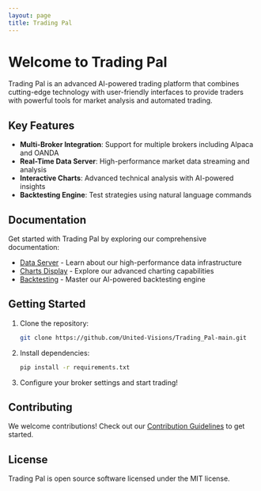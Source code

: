```yaml
---
layout: page
title: Trading Pal
---
```


# Welcome to Trading Pal

Trading Pal is an advanced AI-powered trading platform that combines cutting-edge technology with user-friendly interfaces to provide traders with powerful tools for market analysis and automated trading.

## Key Features

- **Multi-Broker Integration**: Support for multiple brokers including Alpaca and OANDA
- **Real-Time Data Server**: High-performance market data streaming and analysis
- **Interactive Charts**: Advanced technical analysis with AI-powered insights
- **Backtesting Engine**: Test strategies using natural language commands

## Documentation

Get started with Trading Pal by exploring our comprehensive documentation:

- [Data Server](/docs/data_server/) - Learn about our high-performance data infrastructure
- [Charts Display](/docs/charts_display/) - Explore our advanced charting capabilities
- [Backtesting](/docs/backtesting/) - Master our AI-powered backtesting engine

## Getting Started

1. Clone the repository:
   ```bash
   git clone https://github.com/United-Visions/Trading_Pal-main.git
   ```

2. Install dependencies:
   ```bash
   pip install -r requirements.txt
   ```

3. Configure your broker settings and start trading!

## Contributing

We welcome contributions! Check out our [Contribution Guidelines](https://github.com/United-Visions/Trading_Pal-main/blob/main/CONTRIBUTION.md) to get started.

## License

Trading Pal is open source software licensed under the MIT license.
